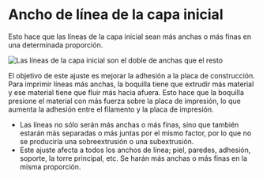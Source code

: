 Ancho de línea de la capa inicial
====
Esto hace que las líneas de la capa inicial sean más anchas o más finas en una determinada proporción.

<!--screenshot {
"image_path": "initial_layer_line_width_factor.png",
"models": [{"script": "hex_foot.scad"}],
"camera_position": [0, 92, 122],
"settings": {
    "adhesion_type": "brim",
    "initial_layer_line_width_factor": 200
},
"colours": 32
}-->
![Las líneas de la capa inicial son el doble de anchas que el resto](../images/initial_layer_line_width_factor.png)

El objetivo de este ajuste es mejorar la adhesión a la placa de construcción. Para imprimir líneas más anchas, la boquilla tiene que extrudir más material y ese material tiene que fluir más hacia afuera. Esto hace que la boquilla presione el material con más fuerza sobre la placa de impresión, lo que aumenta la adhesión entre el filamento y la placa de impresión.
* Las líneas no sólo serán más anchas o más finas, sino que también estarán más separadas o más juntas por el mismo factor, por lo que no se produciría una sobreextrusión o una subextrusión.
* Este ajuste afecta a todos los anchos de línea; piel, paredes, adhesión, soporte, la torre principal, etc. Se harán más anchas o más finas en la misma proporción.